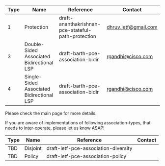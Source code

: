 | Type | Name | Reference | Contact |
| ------ | ------ | ------ | ------ |
| 1 | Protection | draft-ananthakrishnan-pce-stateful-path-protection | dhruv.ietf@gmail.com |
| 3 | Double-Sided Associated Bidirectional LSP | draft-barth-pce-association-bidir | rgandhi@cisco.com |
| 4 | Single-Sided Associated Bidirectional LSP | draft-barth-pce-association-bidir | rgandhi@cisco.com |

Please check the main page for more details. 

If you are aware of implementations of following association-types, that needs to inter-operate, please let us know ASAP! 

| Type | Name | Reference | Contact |
| ------ | ------ | ------ | ------ |
| TBD | Disjoint | draft-ietf-pce-association-diversity |  |
| TBD | Policy | draft-ietf-pce-association-policy |  |

